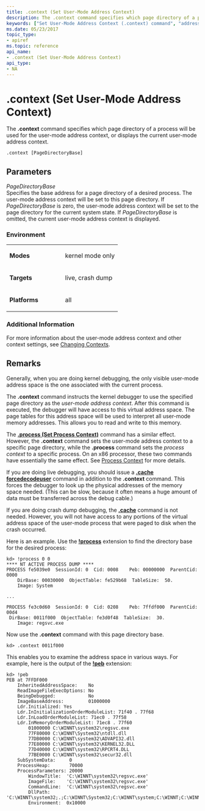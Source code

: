 ```yaml
---
title: .context (Set User-Mode Address Context)
description: The .context command specifies which page directory of a process will be used for the user-mode address context, or displays the current user-mode address context.
keywords: ["Set User-Mode Address Context (.context) command", "addresses, Set User-Mode Address Context (.context) command", "context, Set User-Mode Address Context (.context) command", ".context (Set User-Mode Address Context) Windows Debugging"]
ms.date: 05/23/2017
topic_type:
- apiref
ms.topic: reference
api_name:
- .context (Set User-Mode Address Context)
api_type:
- NA
---
```


# .context (Set User-Mode Address Context)


The **.context** command specifies which page directory of a process will be used for the user-mode address context, or displays the current user-mode address context.

```dbgsyntax
.context [PageDirectoryBase]
```

## <span id="ddk_meta_set_user_mode_address_context_dbg"></span><span id="DDK_META_SET_USER_MODE_ADDRESS_CONTEXT_DBG"></span>Parameters


<span id="_______PageDirectoryBase______"></span><span id="_______pagedirectorybase______"></span><span id="_______PAGEDIRECTORYBASE______"></span> *PageDirectoryBase*   
Specifies the base address for a page directory of a desired process. The user-mode address context will be set to this page directory. If *PageDirectoryBase* is zero, the user-mode address context will be set to the page directory for the current system state. If *PageDirectoryBase* is omitted, the current user-mode address context is displayed.

### Environment

<table>
<colgroup>
<col width="50%" />
<col width="50%" />
</colgroup>
<tbody>
<tr class="odd">
<td align="left"><p><strong>Modes</strong></p></td>
<td align="left"><p>kernel mode only</p></td>
</tr>
<tr class="even">
<td align="left"><p><strong>Targets</strong></p></td>
<td align="left"><p>live, crash dump</p></td>
</tr>
<tr class="odd">
<td align="left"><p><strong>Platforms</strong></p></td>
<td align="left"><p>all</p></td>
</tr>
</tbody>
</table>

 

### Additional Information

For more information about the user-mode address context and other context settings, see [Changing Contexts](../debugger/changing-contexts.md).

## Remarks

Generally, when you are doing kernel debugging, the only visible user-mode address space is the one associated with the current process.

The **.context** command instructs the kernel debugger to use the specified page directory as the *user-mode address context*. After this command is executed, the debugger will have access to this virtual address space. The page tables for this address space will be used to interpret all user-mode memory addresses. This allows you to read and write to this memory.

The [**.process (Set Process Context)**](-process--set-process-context-.md) command has a similar effect. However, the **.context** command sets the user-mode address context to a specific page directory, while the **.process** command sets the *process context* to a specific process. On an x86 processor, these two commands have essentially the same effect. See [Process Context](../debugger/changing-contexts.md#process-context) for more details.

If you are doing live debugging, you should issue a [**.cache forcedecodeuser**](-cache--set-cache-size-.md) command in addition to the **.context** command. This forces the debugger to look up the physical addresses of the memory space needed. (This can be slow, because it often means a huge amount of data must be transferred across the debug cable.)

If you are doing crash dump debugging, the [**.cache**](-cache--set-cache-size-.md) command is not needed. However, you will not have access to any portions of the virtual address space of the user-mode process that were paged to disk when the crash occurred.

Here is an example. Use the [**!process**](-process.md) extension to find the directory base for the desired process:

```dbgcmd
kd> !process 0 0
**** NT ACTIVE PROCESS DUMP ****
PROCESS fe5039e0  SessionId: 0  Cid: 0008    Peb: 00000000  ParentCid: 0000
    DirBase: 00030000  ObjectTable: fe529b68  TableSize:  50.
    Image: System

...

PROCESS fe3c0d60  SessionId: 0  Cid: 0208    Peb: 7ffdf000  ParentCid: 00d4
 DirBase: 0011f000  ObjectTable: fe3d0f48  TableSize:  30.
    Image: regsvc.exe
```

Now use the **.context** command with this page directory base.

```dbgcmd
kd> .context 0011f000
```

This enables you to examine the address space in various ways. For example, here is the output of the [**!peb**](-peb.md) extension:

```dbgcmd
kd> !peb
PEB at 7FFDF000
    InheritedAddressSpace:    No
    ReadImageFileExecOptions: No
    BeingDebugged:            No
    ImageBaseAddress:         01000000
    Ldr.Initialized: Yes
    Ldr.InInitializationOrderModuleList: 71f40 . 77f68
    Ldr.InLoadOrderModuleList: 71ec0 . 77f58
    Ldr.InMemoryOrderModuleList: 71ec8 . 77f60
        01000000 C:\WINNT\system32\regsvc.exe
        77F80000 C:\WINNT\System32\ntdll.dll
        77DB0000 C:\WINNT\system32\ADVAPI32.dll
        77E80000 C:\WINNT\system32\KERNEL32.DLL
        77D40000 C:\WINNT\system32\RPCRT4.DLL
        77BE0000 C:\WINNT\system32\secur32.dll
    SubSystemData:     0
    ProcessHeap:       70000
    ProcessParameters: 20000
        WindowTitle:  'C:\WINNT\system32\regsvc.exe'
        ImageFile:    'C:\WINNT\system32\regsvc.exe'
        CommandLine:  'C:\WINNT\system32\regsvc.exe'
        DllPath:     'C:\WINNT\system32;.;C:\WINNT\System32;C:\WINNT\system;C:\WINNT;C:\WINNT\system32;C:\WINNT;C:\WINNT\System32\Wbem;C:\PROGRA~1\COMMON~1\AUTODE~1'
        Environment:  0x10000
```

 

 





